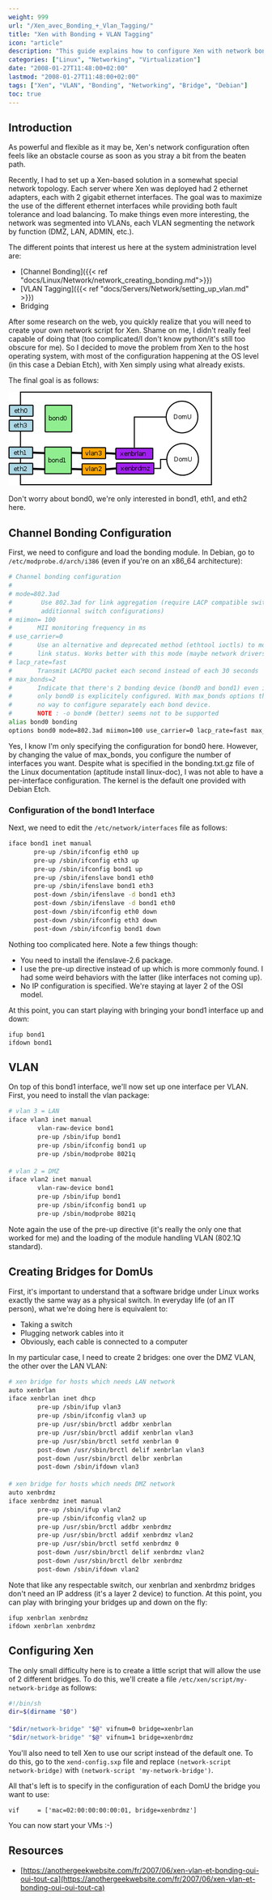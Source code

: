 ```yaml
---
weight: 999
url: "/Xen_avec_Bonding_+_Vlan_Tagging/"
title: "Xen with Bonding + VLAN Tagging"
icon: "article"
description: "This guide explains how to configure Xen with network bonding and VLAN tagging to maximize ethernet interfaces usage with fault tolerance and load balancing."
categories: ["Linux", "Networking", "Virtualization"]
date: "2008-01-27T11:48:00+02:00"
lastmod: "2008-01-27T11:48:00+02:00"
tags: ["Xen", "VLAN", "Bonding", "Networking", "Bridge", "Debian"]
toc: true
---
```


## Introduction

As powerful and flexible as it may be, Xen's network configuration often feels like an obstacle course as soon as you stray a bit from the beaten path.

Recently, I had to set up a Xen-based solution in a somewhat special network topology. Each server where Xen was deployed had 2 ethernet adapters, each with 2 gigabit ethernet interfaces. The goal was to maximize the use of the different ethernet interfaces while providing both fault tolerance and load balancing. To make things even more interesting, the network was segmented into VLANs, each VLAN segmenting the network by function (DMZ, LAN, ADMIN, etc.).

The different points that interest us here at the system administration level are:

- [Channel Bonding]({{< ref "docs/Linux/Network/network_creating_bonding.md">}})
- [VLAN Tagging]({{< ref "docs/Servers/Network/setting_up_vlan.md" >}})
- Bridging

After some research on the web, you quickly realize that you will need to create your own network script for Xen. Shame on me, I didn't really feel capable of doing that (too complicated/I don't know python/it's still too obscure for me). So I decided to move the problem from Xen to the host operating system, with most of the configuration happening at the OS level (in this case a Debian Etch), with Xen simply using what already exists.

The final goal is as follows:

![Xenvlanbond.png](/images/xenvlanbond.png)

Don't worry about bond0, we're only interested in bond1, eth1, and eth2 here.

## Channel Bonding Configuration

First, we need to configure and load the bonding module. In Debian, go to `/etc/modprobe.d/arch/i386` (even if you're on an x86_64 architecture):

```bash
# Channel bonding configuration
#
# mode=802.3ad
#        Use 802.3ad for link aggregation (require LACP compatible switch and
#        additionnal switch configurations)
# miimon= 100
#       MII monitoring frequency in ms
# use_carrier=0
#       Use an alternative and deprecated method (ethtool ioctls) to monitor
#       link status. Works better with this mode (maybe network drivers issues)
# lacp_rate=fast
#       Transmit LACPDU packet each second instead of each 30 seconds
# max_bonds=2
#       Indicate that there's 2 bonding device (bond0 and bond1) even if
#       only bond0 is explicitely configured. With max_bonds options there's
#       no way to configure separately each bond device.
#       NOTE : -o bond# (better) seems not to be supported
alias bond0 bonding
options bond0 mode=802.3ad miimon=100 use_carrier=0 lacp_rate=fast max_bonds=2
```

Yes, I know I'm only specifying the configuration for bond0 here. However, by changing the value of max_bonds, you configure the number of interfaces you want. Despite what is specified in the bonding.txt.gz file of the Linux documentation (aptitude install linux-doc), I was not able to have a per-interface configuration. The kernel is the default one provided with Debian Etch.

### Configuration of the bond1 Interface

Next, we need to edit the `/etc/network/interfaces` file as follows:

```bash
iface bond1 inet manual
       pre-up /sbin/ifconfig eth0 up
       pre-up /sbin/ifconfig eth3 up
       pre-up /sbin/ifconfig bond1 up
       pre-up /sbin/ifenslave bond1 eth0
       pre-up /sbin/ifenslave bond1 eth3
       post-down /sbin/ifenslave -d bond1 eth3
       post-down /sbin/ifenslave -d bond1 eth0
       post-down /sbin/ifconfig eth0 down
       post-down /sbin/ifconfig eth3 down
       post-down /sbin/ifconfig bond1 down
```

Nothing too complicated here. Note a few things though:

- You need to install the ifenslave-2.6 package.
- I use the pre-up directive instead of up which is more commonly found. I had some weird behaviors with the latter (like interfaces not coming up).
- No IP configuration is specified. We're staying at layer 2 of the OSI model.

At this point, you can start playing with bringing your bond1 interface up and down:

```
ifup bond1
ifdown bond1
```

## VLAN

On top of this bond1 interface, we'll now set up one interface per VLAN. First, you need to install the vlan package:

```bash
# vlan 3 = LAN
iface vlan3 inet manual
        vlan-raw-device bond1
        pre-up /sbin/ifup bond1
        pre-up /sbin/ifconfig bond1 up
        pre-up /sbin/modprobe 8021q

# vlan 2 = DMZ
iface vlan2 inet manual
        vlan-raw-device bond1
        pre-up /sbin/ifup bond1
        pre-up /sbin/ifconfig bond1 up
        pre-up /sbin/modprobe 8021q
```

Note again the use of the pre-up directive (it's really the only one that worked for me) and the loading of the module handling VLAN (802.1Q standard).

## Creating Bridges for DomUs

First, it's important to understand that a software bridge under Linux works exactly the same way as a physical switch. In everyday life (of an IT person), what we're doing here is equivalent to:

- Taking a switch
- Plugging network cables into it
- Obviously, each cable is connected to a computer

In my particular case, I need to create 2 bridges: one over the DMZ VLAN, the other over the LAN VLAN:

```bash
# xen bridge for hosts which needs LAN network
auto xenbrlan
iface xenbrlan inet dhcp
        pre-up /sbin/ifup vlan3
        pre-up /sbin/ifconfig vlan3 up
        pre-up /usr/sbin/brctl addbr xenbrlan
        pre-up /usr/sbin/brctl addif xenbrlan vlan3
        pre-up /usr/sbin/brctl setfd xenbrlan 0
        post-down /usr/sbin/brctl delif xenbrlan vlan3
        post-down /usr/sbin/brctl delbr xenbrlan
        post-down /sbin/ifdown vlan3

# xen bridge for hosts which needs DMZ network
auto xenbrdmz
iface xenbrdmz inet manual
        pre-up /sbin/ifup vlan2
        pre-up /sbin/ifconfig vlan2 up
        pre-up /usr/sbin/brctl addbr xenbrdmz
        pre-up /usr/sbin/brctl addif xenbrdmz vlan2
        pre-up /usr/sbin/brctl setfd xenbrdmz 0
        post-down /usr/sbin/brctl delif xenbrdmz vlan2
        post-down /usr/sbin/brctl delbr xenbrdmz
        post-down /sbin/ifdown vlan2
```

Note that like any respectable switch, our xenbrlan and xenbrdmz bridges don't need an IP address (it's a layer 2 device) to function. At this point, you can play with bringing your bridges up and down on the fly:

```
ifup xenbrlan xenbrdmz
ifdown xenbrlan xenbrdmz
```

## Configuring Xen

The only small difficulty here is to create a little script that will allow the use of 2 different bridges. To do this, we'll create a file `/etc/xen/script/my-network-bridge` as follows:

```bash
#!/bin/sh
dir=$(dirname "$0")

"$dir/network-bridge" "$@" vifnum=0 bridge=xenbrlan
"$dir/network-bridge" "$@" vifnum=1 bridge=xenbrdmz
```

You'll also need to tell Xen to use our script instead of the default one. To do this, go to the `xend-config.sxp` file and replace `(network-script network-bridge)` with `(network-script 'my-network-bridge')`.

All that's left is to specify in the configuration of each DomU the bridge you want to use:

```
vif     = ['mac=02:00:00:00:00:01, bridge=xenbrdmz']
```

You can now start your VMs :-)

## Resources
- [https://anothergeekwebsite.com/fr/2007/06/xen-vlan-et-bonding-oui-oui-tout-ca](https://anothergeekwebsite.com/fr/2007/06/xen-vlan-et-bonding-oui-oui-tout-ca)
